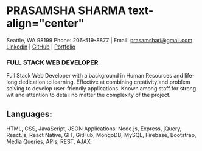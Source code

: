 # PRASAMSHA SHARMA text-align="center"

<p text-align="center">

Seattle, WA 98199 Phone: 206-519-8877 | Email: prasamshari@gmail.com<br>
<a href="https://www.linkedin.com/in/prasamsha-sharma-a87169154/">Linkedin</a> |
<a href="https://github.com/sharmap1 ">GitHub</a> |
<a href="https://github.com/sharmap1/Bootstrap-Portfolio">Portfolio</a>

</p>

### FULL STACK WEB DEVELOPER

Full Stack Web Developer with a background in Human Resources and life-long dedication to learning.
Effective at combining creativity and problem solving to develop user-friendly applications.
Known among staff for strong wit and attention to detail no matter the complexity of the project.

## Languages:

HTML, CSS, JavaScript, JSON Applications: Node.js, Express, jQuery, React.js, React Native, GIT, GitHub,
MongoDB, MySQL, Firebase, Bootstrap, Media Queries, APIs, REST, AJAX
